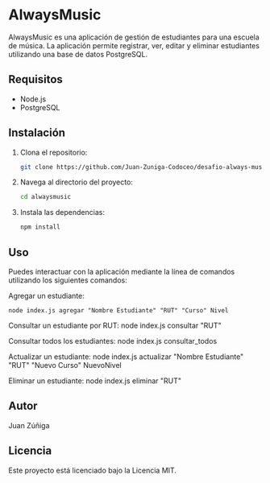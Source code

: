 # AlwaysMusic

AlwaysMusic es una aplicación de gestión de estudiantes para una escuela de música. La aplicación permite registrar, ver, editar y eliminar estudiantes utilizando una base de datos PostgreSQL.

## Requisitos

- Node.js
- PostgreSQL

## Instalación

1. Clona el repositorio:

   ```bash
   git clone https://github.com/Juan-Zuniga-Codoceo/desafio-always-music.git

2. Navega al directorio del proyecto:
    ```bash
    cd alwaysmusic

3. Instala las dependencias:
    ```bash
    npm install


## Uso
Puedes interactuar con la aplicación mediante la línea de comandos utilizando los siguientes comandos:

Agregar un estudiante:
    
    node index.js agregar "Nombre Estudiante" "RUT" "Curso" Nivel

Consultar un estudiante por RUT:
    node index.js consultar "RUT"

Consultar todos los estudiantes:
    node index.js consultar_todos

Actualizar un estudiante:
    node index.js actualizar "Nombre Estudiante" "RUT" "Nuevo Curso" NuevoNivel

Eliminar un estudiante:
    node index.js eliminar "RUT"


## Autor
Juan Zúñiga

## Licencia
Este proyecto está licenciado bajo la Licencia MIT.